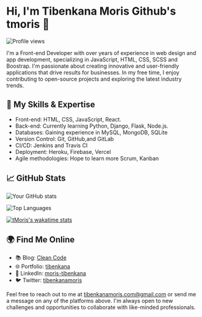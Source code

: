 # Hi, I'm Tibenkana Moris Github's tmoris  👋

![Profile views](https://gpvc.arturio.dev/tmoris)


I'm a Front-end Developer with over  years of experience in web design and  app development, specializing in JavaScript, HTML, CSS, SCSS and Boostrap. I'm passionate about creating innovative and user-friendly applications that drive results for businesses. In my free time, I enjoy contributing to open-source projects and exploring the latest industry trends.

## 🌟 My Skills & Expertise

- Front-end: HTML, CSS, JavaScript, React.
- Back-end: Currently learning  Python, Django, Flask, Node.js.
- Databases: Gaining experience in MySQL, MongoDB, SQLite
- Version Control: Git, GitHub,and  GitLab
- CI/CD: Jenkins and Travis CI
- Deployment: Heroku, Firebase, Vercel
- Agile methodologies: Hope to learn more Scrum, Kanban

## 📈 GitHub Stats

![Your GitHub stats](https://github-readme-stats.vercel.app/api?username=tmoris&show_icons=true&theme=radical)

![Top Languages](https://github-readme-stats.vercel.app/api/top-langs/?username=tmoris&layout=compact&theme=radical)

<!-- <p align="left"> <a href="https://github.com/ryo-ma/github-profile-trophy"><img src="https://github-profile-trophy.vercel.app/?username=tmoris" alt="tibenkana moris" /></a> </p> -->

[![tMoris's wakatime stats](https://github-readme-stats.vercel.app/api/wakatime?username=tmoris)](https://github.com/anuraghazra/github-readme-stats)

## 🌍 Find Me Online

- 📚 Blog: [Clean Code](https://www.linkedin.com/posts/moris-tibenkana-34116b182_cleancode-codequality-softwaredevelopment-activity-7044146435478462464-eCQD?utm_source=share&utm_medium=member_desktopk)
- 🌐 Portfolio: [tibenkana](your_portfolio_link)
- 💼 LinkedIn: [moris-tibenkana](https://www.linkedin.com/in/moris-tibenkana-34116b182/)
- 🐦 Twitter: [tibenkanamoris](https://twitter.com/tibenkanamoris)


Feel free to reach out to me at tibenkanamoris.com@gmail.com or send me a message on any of the platforms above. I'm always open to new challenges and opportunities to collaborate with like-minded professionals.



